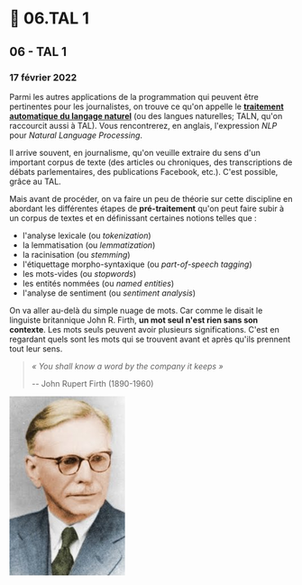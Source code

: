 # 👅 06.TAL 1

## 06 - TAL 1

### 17 février 2022

Parmi les autres applications de la programmation qui peuvent être pertinentes pour les journalistes, on trouve ce qu'on appelle le [**traitement automatique du langage naturel**](https://fr.wikipedia.org/wiki/Traitement\_automatique\_du\_langage\_naturel) (ou des langues naturelles; TALN, qu'on raccourcit aussi à TAL). Vous rencontrerez, en anglais, l'expression _NLP_ pour _Natural Language Processing_.

Il arrive souvent, en journalisme, qu'on veuille extraire du sens d'un important corpus de texte (des articles ou chroniques, des transcriptions de débats parlementaires, des publications Facebook, etc.). C'est possible, grâce au TAL.

Mais avant de procéder, on va faire un peu de théorie sur cette discipline en abordant les différentes étapes de **pré-traitement** qu'on peut faire subir à un corpus de textes et en définissant certaines notions telles que :

* l'analyse lexicale (ou _tokenization_)
* la lemmatisation (ou _lemmatization_)
* la racinisation (ou _stemming_)
* l'étiquettage morpho-syntaxique (ou _part-of-speech tagging_)
* les mots-vides (ou _stopwords_)
* les entités nommées (ou _named entities_)
* l'analyse de sentiment (ou _sentiment analysis_)

On va aller au-delà du simple nuage de mots. Car comme le disait le linguiste britannique John R. Firth, **un mot seul n'est rien sans son contexte**. Les mots seuls peuvent avoir plusieurs significations. C'est en regardant quels sont les mots qui se trouvent avant et après qu'ils prennent tout leur sens.

> _« You shall know a word by the company it keeps »_
>
> \-- John Rupert Firth (1890-1960)

![John Rupert Firth (1890-1960)](../.gitbook/assets/firth.jpg)
